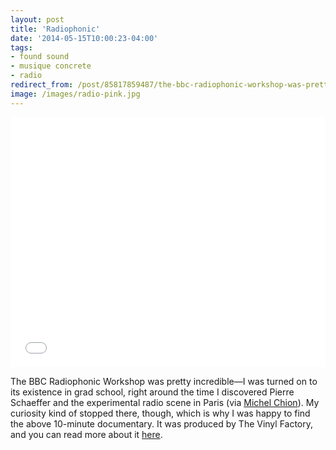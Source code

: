 ```yaml
---
layout: post 
title: 'Radiophonic' 
date: '2014-05-15T10:00:23-04:00' 
tags: 
- found sound 
- musique concrete 
- radio 
redirect_from: /post/85817859487/the-bbc-radiophonic-workshop-was-pretty/
image: /images/radio-pink.jpg
---
```


<iframe width="100%" height="400" src="//www.youtube.com/embed/YW8TdMgSxaQ" frameborder="0" allowfullscreen></iframe>


The BBC Radiophonic Workshop was pretty incredible—I was turned on to its existence in grad school, right around the time I discovered Pierre Schaeffer and the experimental radio scene in Paris (via [Michel Chion][1]). My curiosity kind of stopped there, though, which is why I was happy to find the above 10-minute documentary. It was produced by The Vinyl Factory, and you can read more about it [here][2].

[1]: http://www.amazon.com/Audio-Vision-Sound-Screen-Michel-Chion/dp/0231078994/ref=la_B000AP9Z4C_1_1?s=books&amp;ie=UTF8&amp;qid=1400095418&amp;sr=1-1
[2]: http://www.thevinylfactory.com/vinyl-factory-films/pioneers-of-sound-documentary-bbc-radiophonic-workshop/
  